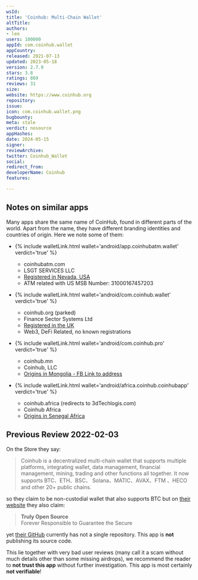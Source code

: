 ```yaml
---
wsId: 
title: 'Coinhub: Multi-Chain Wallet'
altTitle: 
authors:
- leo
users: 100000
appId: com.coinhub.wallet
appCountry: 
released: 2021-07-13
updated: 2023-05-18
version: 2.7.9
stars: 3.8
ratings: 869
reviews: 31
size: 
website: https://www.coinhub.org
repository: 
issue: 
icon: com.coinhub.wallet.png
bugbounty: 
meta: stale
verdict: nosource
appHashes: 
date: 2024-05-15
signer: 
reviewArchive: 
twitter: Coinhub_Wallet
social: 
redirect_from: 
developerName: Coinhub
features: 

---
```


## Notes on similar apps 

Many apps share the same name of CoinHub, found in different parts of the world. Apart from the name, they have different branding identities and countries of origin. Here we note some of them: 

- {% include walletLink.html wallet='android/app.coinhubatm.wallet' verdict='true' %}
  - coinhubatm.com
  - LSGT SERVICES LLC
  - [Registered in Nevada, USA](https://opencorporates.com/companies/us_nv/E0147652019-8)
  - ATM related with US MSB Number: 31000167457203

- {% include walletLink.html wallet='android/com.coinhub.wallet' verdict='true' %}
  - coinhub.org (parked)
  - Finance Sector Systems Ltd
  - [Registered in the UK](https://uk.globaldatabase.com/company/finance-sector-systems-limited)
  - Web3, DeFi Related, no known registrations

- {% include walletLink.html wallet='android/com.coinhub.pro' verdict='true' %}
  - coinhub.mn
  - Coinhub, LLC
  - [Origins in Mongolia - FB Link to address](https://www.facebook.com/Coinhub.Mongolia)

- {% include walletLink.html wallet='android/africa.coinhub.coinhubapp' verdict='true' %}
  - coinhub.africa (redirects to 3dTechlogis.com)
  - Coinhub Africa 
  - [Origins in Senegal Africa](https://web.archive.org/web/20220105175617/http://coinhub.africa/terms)

## Previous Review 2022-02-03

On the Store they say:

> Coinhub is a decentralized multi-chain wallet that supports multiple
  platforms, integrating wallet, data management, financial management, mining,
  trading and other functions all together. It now supports BTC、ETH、BSC、
  Solana、MATIC、AVAX、FTM 、HECO and other 20+ public chains.

so they claim to be non-custodial wallet that also supports BTC but on
[their website](https://www.coinhub.org/) they also claim:

> **Truly Open Source**<br>
  Forever Responsible to Guarantee the Secure

yet [their GitHub](https://github.com/CoinhubOfficial) currently has not a
single repository. This app is **not** publishing its source code.

This lie together with very bad user reviews (many call it a scam without much
details other than some missing airdrops), we recommend the reader to
**not trust this app** without further investigation. This app is most certainly
**not verifiable**!

